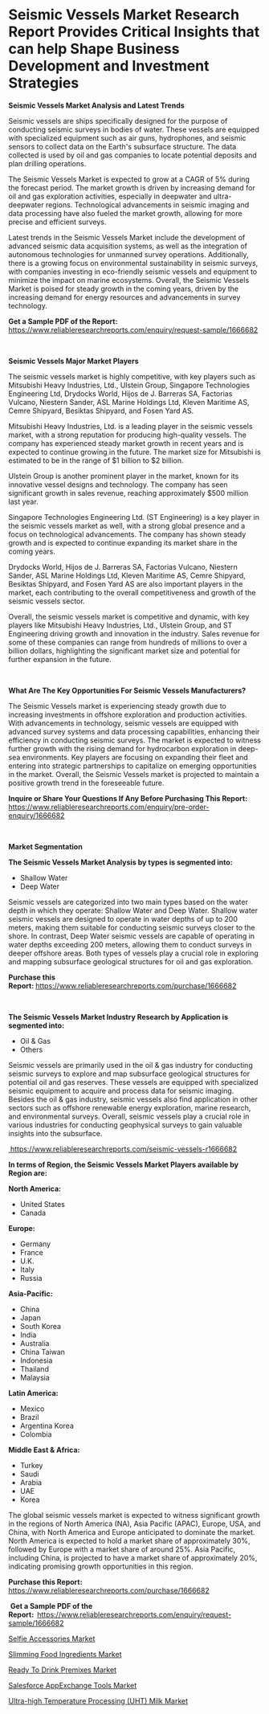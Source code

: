 <p><h1>Seismic Vessels Market Research Report Provides Critical Insights that can help Shape Business Development and Investment Strategies</h1></p><p><strong>Seismic Vessels Market Analysis and Latest Trends</strong></p>
<p><p>Seismic vessels are ships specifically designed for the purpose of conducting seismic surveys in bodies of water. These vessels are equipped with specialized equipment such as air guns, hydrophones, and seismic sensors to collect data on the Earth's subsurface structure. The data collected is used by oil and gas companies to locate potential deposits and plan drilling operations.</p><p>The Seismic Vessels Market is expected to grow at a CAGR of 5% during the forecast period. The market growth is driven by increasing demand for oil and gas exploration activities, especially in deepwater and ultra-deepwater regions. Technological advancements in seismic imaging and data processing have also fueled the market growth, allowing for more precise and efficient surveys.</p><p>Latest trends in the Seismic Vessels Market include the development of advanced seismic data acquisition systems, as well as the integration of autonomous technologies for unmanned survey operations. Additionally, there is a growing focus on environmental sustainability in seismic surveys, with companies investing in eco-friendly seismic vessels and equipment to minimize the impact on marine ecosystems. Overall, the Seismic Vessels Market is poised for steady growth in the coming years, driven by the increasing demand for energy resources and advancements in survey technology.</p></p>
<p><strong>Get a Sample PDF of the Report:&nbsp;</strong> <a href="https://www.reliableresearchreports.com/enquiry/request-sample/1666682">https://www.reliableresearchreports.com/enquiry/request-sample/1666682</a></p>
<p>&nbsp;</p>
<p><strong>Seismic Vessels Major Market Players</strong></p>
<p><p>The seismic vessels market is highly competitive, with key players such as Mitsubishi Heavy Industries, Ltd., Ulstein Group, Singapore Technologies Engineering Ltd, Drydocks World, Hijos de J. Barreras SA, Factorias Vulcano, Niestern Sander, ASL Marine Holdings Ltd, Kleven Maritime AS, Cemre Shipyard, Besiktas Shipyard, and Fosen Yard AS.</p><p>Mitsubishi Heavy Industries, Ltd. is a leading player in the seismic vessels market, with a strong reputation for producing high-quality vessels. The company has experienced steady market growth in recent years and is expected to continue growing in the future. The market size for Mitsubishi is estimated to be in the range of $1 billion to $2 billion.</p><p>Ulstein Group is another prominent player in the market, known for its innovative vessel designs and technology. The company has seen significant growth in sales revenue, reaching approximately $500 million last year.</p><p>Singapore Technologies Engineering Ltd. (ST Engineering) is a key player in the seismic vessels market as well, with a strong global presence and a focus on technological advancements. The company has shown steady growth and is expected to continue expanding its market share in the coming years.</p><p>Drydocks World, Hijos de J. Barreras SA, Factorias Vulcano, Niestern Sander, ASL Marine Holdings Ltd, Kleven Maritime AS, Cemre Shipyard, Besiktas Shipyard, and Fosen Yard AS are also important players in the market, each contributing to the overall competitiveness and growth of the seismic vessels sector.</p><p>Overall, the seismic vessels market is competitive and dynamic, with key players like Mitsubishi Heavy Industries, Ltd., Ulstein Group, and ST Engineering driving growth and innovation in the industry. Sales revenue for some of these companies can range from hundreds of millions to over a billion dollars, highlighting the significant market size and potential for further expansion in the future.</p></p>
<p>&nbsp;</p>
<p><strong>What Are The Key Opportunities For Seismic Vessels Manufacturers?</strong></p>
<p><p>The Seismic Vessels market is experiencing steady growth due to increasing investments in offshore exploration and production activities. With advancements in technology, seismic vessels are equipped with advanced survey systems and data processing capabilities, enhancing their efficiency in conducting seismic surveys. The market is expected to witness further growth with the rising demand for hydrocarbon exploration in deep-sea environments. Key players are focusing on expanding their fleet and entering into strategic partnerships to capitalize on emerging opportunities in the market. Overall, the Seismic Vessels market is projected to maintain a positive growth trend in the foreseeable future.</p></p>
<p><strong>Inquire or Share Your Questions If Any Before Purchasing This Report:</strong> <a href="https://www.reliableresearchreports.com/enquiry/pre-order-enquiry/1666682">https://www.reliableresearchreports.com/enquiry/pre-order-enquiry/1666682</a></p>
<p>&nbsp;</p>
<p><strong>Market Segmentation</strong></p>
<p><strong>The Seismic Vessels Market Analysis by types is segmented into:</strong></p>
<p><ul><li>Shallow Water</li><li>Deep Water</li></ul></p>
<p><p>Seismic vessels are categorized into two main types based on the water depth in which they operate: Shallow Water and Deep Water. Shallow water seismic vessels are designed to operate in water depths of up to 200 meters, making them suitable for conducting seismic surveys closer to the shore. In contrast, Deep Water seismic vessels are capable of operating in water depths exceeding 200 meters, allowing them to conduct surveys in deeper offshore areas. Both types of vessels play a crucial role in exploring and mapping subsurface geological structures for oil and gas exploration.</p></p>
<p><strong>Purchase this Report:&nbsp;</strong><a href="https://www.reliableresearchreports.com/purchase/1666682">https://www.reliableresearchreports.com/purchase/1666682</a></p>
<p>&nbsp;</p>
<p><strong>The Seismic Vessels Market Industry Research by Application is segmented into:</strong></p>
<p><ul><li>Oil & Gas</li><li>Others</li></ul></p>
<p><p>Seismic vessels are primarily used in the oil & gas industry for conducting seismic surveys to explore and map subsurface geological structures for potential oil and gas reserves. These vessels are equipped with specialized seismic equipment to acquire and process data for seismic imaging. Besides the oil & gas industry, seismic vessels also find application in other sectors such as offshore renewable energy exploration, marine research, and environmental surveys. Overall, seismic vessels play a crucial role in various industries for conducting geophysical surveys to gain valuable insights into the subsurface.</p></p>
<p><a href="https://www.reliableresearchreports.com/seismic-vessels-r1666682">&nbsp;https://www.reliableresearchreports.com/seismic-vessels-r1666682</a></p>
<p><strong>In terms of Region, the Seismic Vessels Market Players available by Region are:</strong></p>
<p>
    <p> <strong> North America: </strong>
        <ul>
            <li>United States</li>
            <li>Canada</li>
        </ul>
        </p> 
    <p> <strong> Europe: </strong>
        <ul>
            <li>Germany</li>
            <li>France</li>
            <li>U.K.</li>
            <li>Italy</li>
            <li>Russia</li>
        </ul>
        </p> 
    <p> <strong> Asia-Pacific: </strong>
        <ul>
            <li>China</li>
            <li>Japan</li>
            <li>South Korea</li>
            <li>India</li>
            <li>Australia</li>
            <li>China Taiwan</li>
            <li>Indonesia</li>
            <li>Thailand</li>
            <li>Malaysia</li>
        </ul>
        </p> 
    <p> <strong> Latin America: </strong>
        <ul>
            <li>Mexico</li>
            <li>Brazil</li>
            <li>Argentina Korea</li>
            <li>Colombia</li>
        </ul>
        </p> 
    <p> <strong> Middle East & Africa: </strong>
        <ul>
            <li>Turkey</li>
            <li>Saudi</li>
            <li>Arabia</li>
            <li>UAE</li>
            <li>Korea</li>
        </ul>
    </p>
    </p>
<p><p>The global seismic vessels market is expected to witness significant growth in the regions of North America (NA), Asia Pacific (APAC), Europe, USA, and China, with North America and Europe anticipated to dominate the market. North America is expected to hold a market share of approximately 30%, followed by Europe with a market share of around 25%. Asia Pacific, including China, is projected to have a market share of approximately 20%, indicating promising growth opportunities in this region.</p></p>
<p><strong>Purchase this Report: </strong><a href="https://www.reliableresearchreports.com/purchase/1666682">https://www.reliableresearchreports.com/purchase/1666682</a></p>
<p>&nbsp;<strong>Get a Sample PDF of the Report:&nbsp;&nbsp;</strong><a href="https://www.reliableresearchreports.com/enquiry/request-sample/1666682">https://www.reliableresearchreports.com/enquiry/request-sample/1666682</a></p>
<p><strong></strong></p>
<p><p><a href="https://github.com/ranaacryptoaddmin/Market-Research-Report-List-1/blob/main/selfie-accessories-market.md">Selfie Accessories Market</a></p><p><a href="https://medium.com/@max.sanderson5645/slimming-food-ingredients-market-size-share-analysis-growth-trends-forecasts-2024-2031-62a17c1226b9">Slimming Food Ingredients Market</a></p><p><a href="https://medium.com/@norchellecan/ready-to-drink-premixes-market-a-global-and-regional-analysis-focus-on-end-user-product-and-dbd37c8b3a5e">Ready To Drink Premixes Market</a></p><p><a href="https://github.com/RoccoManning/Market-Research-Report-List-6/blob/main/salesforce-appexchange-tools-market.md">Salesforce AppExchange Tools Market</a></p><p><a href="https://medium.com/@dereodrews76856/analyzing-ultra-high-temperature-processing-uht-milk-market-dynamics-and-growth-drivers-and-db8c885b995d">Ultra-high Temperature Processing (UHT) Milk Market</a></p></p>